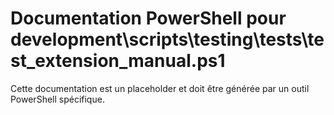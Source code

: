 # Documentation PowerShell pour development\scripts\testing\tests\test_extension_manual.ps1

Cette documentation est un placeholder et doit être générée par un outil PowerShell spécifique.

